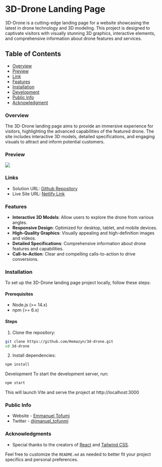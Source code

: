 # 3D-Drone Landing Page

3D-Drone is a cutting-edge landing page for a website showcasing the latest in drone technology and 3D modeling. This project is designed to captivate visitors with visually stunning 3D graphics, interactive elements, and comprehensive information about drone features and services.

## Table of Contents
- [Overview](#overview)
- [Preview](#preview)
- [Link](#link)
- [Features](#features)
- [Installation](#installation)
- [Development](#development)
- [Public Info](#public-info)
- [Acknowledgment](#acknowledgments)

### Overview
The 3D-Drone landing page aims to provide an immersive experience for visitors, highlighting the advanced capabilities of the featured drone. The site includes interactive 3D models, detailed specifications, and engaging visuals to attract and inform potential customers.

### Preview
![](/public/boardtodo.png)

### Links

- Solution URL: [Github Repository](https://github.com/Hemazyn/3d-drone)
- Live Site URL: [Netlify Link](https://devemma-drone.netlify.app)

### Features
- **Interactive 3D Models**: Allow users to explore the drone from various angles.
- **Responsive Design**: Optimized for desktop, tablet, and mobile devices.
- **High-Quality Graphics**: Visually appealing and high-definition images and videos.
- **Detailed Specifications**: Comprehensive information about drone features and capabilities.
- **Call-to-Action**: Clear and compelling calls-to-action to drive conversions.

### Installation
To set up the 3D-Drone landing page project locally, follow these steps:

#### Prerequisites
- Node.js (>= 14.x)
- npm (>= 6.x)
#### Steps
1. Clone the repository:
``` sh
git clone https://github.com/Hemazyn/3d-drone.git
cd 3d-drone
```
2. Install dependencies:
``` sh
npm install
```
Development
To start the development server, run:

``` sh
npm start
```
This will launch Vite and serve the project at http://localhost:3000

### Public Info
- Website - [Emmanuel Tofumi](https://devemma.netlify.app)
- Twitter - [@imanuel_tofunmi](https://twitter.com/imanuel_tofunmi)

### Acknowledgments
- Special thanks to the creators of [React](https://react.dev) and [Tailwind CSS](https://tailwindcss.com).

Feel free to customize the `README.md` as needed to better fit your project specifics and personal preferences.
